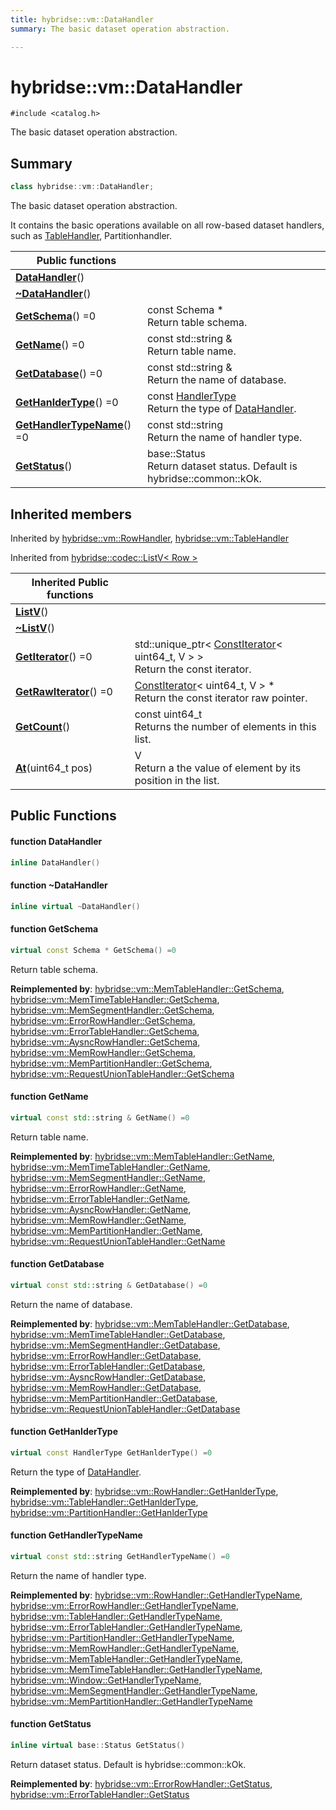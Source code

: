 ```yaml
---
title: hybridse::vm::DataHandler
summary: The basic dataset operation abstraction. 

---
```

# hybridse::vm::DataHandler



`#include <catalog.h>`

The basic dataset operation abstraction. 
## Summary

```cpp
class hybridse::vm::DataHandler;
```
The basic dataset operation abstraction. 

It contains the basic operations available on all row-based dataset handlers, such as [TableHandler](/hybridse/usage/api/c++/Classes/classhybridse_1_1vm_1_1_table_handler.md), Partitionhandler. 


|  Public functions|            |
| -------------- | -------------- |
|**[DataHandler](/hybridse/usage/api/c++/Classes/classhybridse_1_1vm_1_1_data_handler.md#function-datahandler)**()|  |
|**[~DataHandler](/hybridse/usage/api/c++/Classes/classhybridse_1_1vm_1_1_data_handler.md#function-~datahandler)**()|  |
|**[GetSchema](/hybridse/usage/api/c++/Classes/classhybridse_1_1vm_1_1_data_handler.md#function-getschema)**() =0| const Schema * <br>Return table schema.  |
|**[GetName](/hybridse/usage/api/c++/Classes/classhybridse_1_1vm_1_1_data_handler.md#function-getname)**() =0| const std::string & <br>Return table name.  |
|**[GetDatabase](/hybridse/usage/api/c++/Classes/classhybridse_1_1vm_1_1_data_handler.md#function-getdatabase)**() =0| const std::string & <br>Return the name of database.  |
|**[GetHanlderType](/hybridse/usage/api/c++/Classes/classhybridse_1_1vm_1_1_data_handler.md#function-gethanldertype)**() =0| const [HandlerType](/hybridse/usage/api/c++/Namespaces/namespacehybridse_1_1vm.md#enum-handlertype) <br>Return the type of [DataHandler](/hybridse/usage/api/c++/Classes/classhybridse_1_1vm_1_1_data_handler.md).  |
|**[GetHandlerTypeName](/hybridse/usage/api/c++/Classes/classhybridse_1_1vm_1_1_data_handler.md#function-gethandlertypename)**() =0| const std::string <br>Return the name of handler type.  |
|**[GetStatus](/hybridse/usage/api/c++/Classes/classhybridse_1_1vm_1_1_data_handler.md#function-getstatus)**()| base::Status <br>Return dataset status. Default is hybridse::common::kOk.  |

## Inherited members
Inherited by [hybridse::vm::RowHandler](/hybridse/usage/api/c++/Classes/classhybridse_1_1vm_1_1_row_handler.md), [hybridse::vm::TableHandler](/hybridse/usage/api/c++/Classes/classhybridse_1_1vm_1_1_table_handler.md)

Inherited from [hybridse::codec::ListV< Row >](/hybridse/usage/api/c++/Classes/classhybridse_1_1codec_1_1_list_v.md)

|  Inherited Public functions|            |
| -------------- | -------------- |
|**[ListV](/hybridse/usage/api/c++/Classes/classhybridse_1_1codec_1_1_list_v.md#function-listv)**()|  |
|**[~ListV](/hybridse/usage/api/c++/Classes/classhybridse_1_1codec_1_1_list_v.md#function-~listv)**()|  |
|**[GetIterator](/hybridse/usage/api/c++/Classes/classhybridse_1_1codec_1_1_list_v.md#function-getiterator)**() =0| std::unique_ptr< [ConstIterator](/hybridse/usage/api/c++/Classes/classhybridse_1_1base_1_1_const_iterator.md)< uint64_t, V > > <br>Return the const iterator.  |
|**[GetRawIterator](/hybridse/usage/api/c++/Classes/classhybridse_1_1codec_1_1_list_v.md#function-getrawiterator)**() =0| [ConstIterator](/hybridse/usage/api/c++/Classes/classhybridse_1_1base_1_1_const_iterator.md)< uint64_t, V > * <br>Return the const iterator raw pointer.  |
|**[GetCount](/hybridse/usage/api/c++/Classes/classhybridse_1_1codec_1_1_list_v.md#function-getcount)**()| const uint64_t <br>Returns the number of elements in this list.  |
|**[At](/hybridse/usage/api/c++/Classes/classhybridse_1_1codec_1_1_list_v.md#function-at)**(uint64_t pos)| V <br>Return a the value of element by its position in the list.  |


## Public Functions

#### function DataHandler

```cpp
inline DataHandler()
```


#### function ~DataHandler

```cpp
inline virtual ~DataHandler()
```


#### function GetSchema

```cpp
virtual const Schema * GetSchema() =0
```

Return table schema. 

**Reimplemented by**: [hybridse::vm::MemTableHandler::GetSchema](/hybridse/usage/api/c++/Classes/classhybridse_1_1vm_1_1_mem_table_handler.md#function-getschema), [hybridse::vm::MemTimeTableHandler::GetSchema](/hybridse/usage/api/c++/Classes/classhybridse_1_1vm_1_1_mem_time_table_handler.md#function-getschema), [hybridse::vm::MemSegmentHandler::GetSchema](/hybridse/usage/api/c++/Classes/classhybridse_1_1vm_1_1_mem_segment_handler.md#function-getschema), [hybridse::vm::ErrorRowHandler::GetSchema](/hybridse/usage/api/c++/Classes/classhybridse_1_1vm_1_1_error_row_handler.md#function-getschema), [hybridse::vm::ErrorTableHandler::GetSchema](/hybridse/usage/api/c++/Classes/classhybridse_1_1vm_1_1_error_table_handler.md#function-getschema), [hybridse::vm::AysncRowHandler::GetSchema](/hybridse/usage/api/c++/Classes/classhybridse_1_1vm_1_1_aysnc_row_handler.md#function-getschema), [hybridse::vm::MemRowHandler::GetSchema](/hybridse/usage/api/c++/Classes/classhybridse_1_1vm_1_1_mem_row_handler.md#function-getschema), [hybridse::vm::MemPartitionHandler::GetSchema](/hybridse/usage/api/c++/Classes/classhybridse_1_1vm_1_1_mem_partition_handler.md#function-getschema), [hybridse::vm::RequestUnionTableHandler::GetSchema](/hybridse/usage/api/c++/Classes/classhybridse_1_1vm_1_1_request_union_table_handler.md#function-getschema)


#### function GetName

```cpp
virtual const std::string & GetName() =0
```

Return table name. 

**Reimplemented by**: [hybridse::vm::MemTableHandler::GetName](/hybridse/usage/api/c++/Classes/classhybridse_1_1vm_1_1_mem_table_handler.md#function-getname), [hybridse::vm::MemTimeTableHandler::GetName](/hybridse/usage/api/c++/Classes/classhybridse_1_1vm_1_1_mem_time_table_handler.md#function-getname), [hybridse::vm::MemSegmentHandler::GetName](/hybridse/usage/api/c++/Classes/classhybridse_1_1vm_1_1_mem_segment_handler.md#function-getname), [hybridse::vm::ErrorRowHandler::GetName](/hybridse/usage/api/c++/Classes/classhybridse_1_1vm_1_1_error_row_handler.md#function-getname), [hybridse::vm::ErrorTableHandler::GetName](/hybridse/usage/api/c++/Classes/classhybridse_1_1vm_1_1_error_table_handler.md#function-getname), [hybridse::vm::AysncRowHandler::GetName](/hybridse/usage/api/c++/Classes/classhybridse_1_1vm_1_1_aysnc_row_handler.md#function-getname), [hybridse::vm::MemRowHandler::GetName](/hybridse/usage/api/c++/Classes/classhybridse_1_1vm_1_1_mem_row_handler.md#function-getname), [hybridse::vm::MemPartitionHandler::GetName](/hybridse/usage/api/c++/Classes/classhybridse_1_1vm_1_1_mem_partition_handler.md#function-getname), [hybridse::vm::RequestUnionTableHandler::GetName](/hybridse/usage/api/c++/Classes/classhybridse_1_1vm_1_1_request_union_table_handler.md#function-getname)


#### function GetDatabase

```cpp
virtual const std::string & GetDatabase() =0
```

Return the name of database. 

**Reimplemented by**: [hybridse::vm::MemTableHandler::GetDatabase](/hybridse/usage/api/c++/Classes/classhybridse_1_1vm_1_1_mem_table_handler.md#function-getdatabase), [hybridse::vm::MemTimeTableHandler::GetDatabase](/hybridse/usage/api/c++/Classes/classhybridse_1_1vm_1_1_mem_time_table_handler.md#function-getdatabase), [hybridse::vm::MemSegmentHandler::GetDatabase](/hybridse/usage/api/c++/Classes/classhybridse_1_1vm_1_1_mem_segment_handler.md#function-getdatabase), [hybridse::vm::ErrorRowHandler::GetDatabase](/hybridse/usage/api/c++/Classes/classhybridse_1_1vm_1_1_error_row_handler.md#function-getdatabase), [hybridse::vm::ErrorTableHandler::GetDatabase](/hybridse/usage/api/c++/Classes/classhybridse_1_1vm_1_1_error_table_handler.md#function-getdatabase), [hybridse::vm::AysncRowHandler::GetDatabase](/hybridse/usage/api/c++/Classes/classhybridse_1_1vm_1_1_aysnc_row_handler.md#function-getdatabase), [hybridse::vm::MemRowHandler::GetDatabase](/hybridse/usage/api/c++/Classes/classhybridse_1_1vm_1_1_mem_row_handler.md#function-getdatabase), [hybridse::vm::MemPartitionHandler::GetDatabase](/hybridse/usage/api/c++/Classes/classhybridse_1_1vm_1_1_mem_partition_handler.md#function-getdatabase), [hybridse::vm::RequestUnionTableHandler::GetDatabase](/hybridse/usage/api/c++/Classes/classhybridse_1_1vm_1_1_request_union_table_handler.md#function-getdatabase)


#### function GetHanlderType

```cpp
virtual const HandlerType GetHanlderType() =0
```

Return the type of [DataHandler](/hybridse/usage/api/c++/Classes/classhybridse_1_1vm_1_1_data_handler.md). 

**Reimplemented by**: [hybridse::vm::RowHandler::GetHanlderType](/hybridse/usage/api/c++/Classes/classhybridse_1_1vm_1_1_row_handler.md#function-gethanldertype), [hybridse::vm::TableHandler::GetHanlderType](/hybridse/usage/api/c++/Classes/classhybridse_1_1vm_1_1_table_handler.md#function-gethanldertype), [hybridse::vm::PartitionHandler::GetHanlderType](/hybridse/usage/api/c++/Classes/classhybridse_1_1vm_1_1_partition_handler.md#function-gethanldertype)


#### function GetHandlerTypeName

```cpp
virtual const std::string GetHandlerTypeName() =0
```

Return the name of handler type. 

**Reimplemented by**: [hybridse::vm::RowHandler::GetHandlerTypeName](/hybridse/usage/api/c++/Classes/classhybridse_1_1vm_1_1_row_handler.md#function-gethandlertypename), [hybridse::vm::ErrorRowHandler::GetHandlerTypeName](/hybridse/usage/api/c++/Classes/classhybridse_1_1vm_1_1_error_row_handler.md#function-gethandlertypename), [hybridse::vm::TableHandler::GetHandlerTypeName](/hybridse/usage/api/c++/Classes/classhybridse_1_1vm_1_1_table_handler.md#function-gethandlertypename), [hybridse::vm::ErrorTableHandler::GetHandlerTypeName](/hybridse/usage/api/c++/Classes/classhybridse_1_1vm_1_1_error_table_handler.md#function-gethandlertypename), [hybridse::vm::PartitionHandler::GetHandlerTypeName](/hybridse/usage/api/c++/Classes/classhybridse_1_1vm_1_1_partition_handler.md#function-gethandlertypename), [hybridse::vm::MemRowHandler::GetHandlerTypeName](/hybridse/usage/api/c++/Classes/classhybridse_1_1vm_1_1_mem_row_handler.md#function-gethandlertypename), [hybridse::vm::MemTableHandler::GetHandlerTypeName](/hybridse/usage/api/c++/Classes/classhybridse_1_1vm_1_1_mem_table_handler.md#function-gethandlertypename), [hybridse::vm::MemTimeTableHandler::GetHandlerTypeName](/hybridse/usage/api/c++/Classes/classhybridse_1_1vm_1_1_mem_time_table_handler.md#function-gethandlertypename), [hybridse::vm::Window::GetHandlerTypeName](/hybridse/usage/api/c++/Classes/classhybridse_1_1vm_1_1_window.md#function-gethandlertypename), [hybridse::vm::MemSegmentHandler::GetHandlerTypeName](/hybridse/usage/api/c++/Classes/classhybridse_1_1vm_1_1_mem_segment_handler.md#function-gethandlertypename), [hybridse::vm::MemPartitionHandler::GetHandlerTypeName](/hybridse/usage/api/c++/Classes/classhybridse_1_1vm_1_1_mem_partition_handler.md#function-gethandlertypename)


#### function GetStatus

```cpp
inline virtual base::Status GetStatus()
```

Return dataset status. Default is hybridse::common::kOk. 

**Reimplemented by**: [hybridse::vm::ErrorRowHandler::GetStatus](/hybridse/usage/api/c++/Classes/classhybridse_1_1vm_1_1_error_row_handler.md#function-getstatus), [hybridse::vm::ErrorTableHandler::GetStatus](/hybridse/usage/api/c++/Classes/classhybridse_1_1vm_1_1_error_table_handler.md#function-getstatus)


